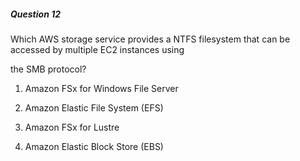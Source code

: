 ##### Question 12


Which AWS storage service provides a NTFS filesystem that can be accessed by multiple EC2 instances using


the SMB protocol?


1. Amazon FSx for Windows File Server

2. Amazon Elastic File System (EFS)

3. Amazon FSx for Lustre

4. Amazon Elastic Block Store (EBS)


